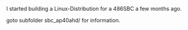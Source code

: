 I started building a Linux-Distribution for a 486SBC a few months ago.

goto subfolder sbc_ap40ahd/ for information.



